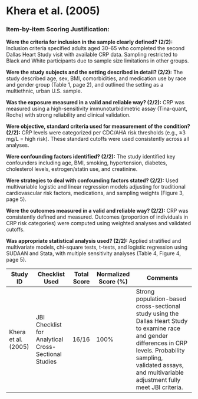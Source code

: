 # Khera et al. (2005)

### Item-by-item Scoring Justification:

**Were the criteria for inclusion in the sample clearly defined? (2/2):** Inclusion criteria specified adults aged 30–65 who completed the second Dallas Heart Study visit with available CRP data. Sampling restricted to Black and White participants due to sample size limitations in other groups.

**Were the study subjects and the setting described in detail? (2/2):** The study described age, sex, BMI, comorbidities, and medication use by race and gender group (Table 1, page 2), and outlined the setting as a multiethnic, urban U.S. sample.

**Was the exposure measured in a valid and reliable way? (2/2):** CRP was measured using a high-sensitivity immunoturbidimetric assay (Tina-quant, Roche) with strong reliability and clinical validation.

**Were objective, standard criteria used for measurement of the condition? (2/2):** CRP levels were categorized per CDC/AHA risk thresholds (e.g., ≥3 mg/L = high risk). These standard cutoffs were used consistently across all analyses.

**Were confounding factors identified? (2/2):** The study identified key confounders including age, BMI, smoking, hypertension, diabetes, cholesterol levels, estrogen/statin use, and creatinine.

**Were strategies to deal with confounding factors stated? (2/2):** Used multivariable logistic and linear regression models adjusting for traditional cardiovascular risk factors, medications, and sampling weights (Figure 3, page 5).

**Were the outcomes measured in a valid and reliable way? (2/2):** CRP was consistently defined and measured. Outcomes (proportion of individuals in CRP risk categories) were computed using weighted analyses and validated cutoffs.

**Was appropriate statistical analysis used? (2/2):** Applied stratified and multivariate models, chi-square tests, t-tests, and logistic regression using SUDAAN and Stata, with multiple sensitivity analyses (Table 4, Figure 4, page 5).

| Study ID | Checklist Used | Total Score | Normalized Score (%) | Comments |
| --- | --- | --- | --- | --- |
| Khera et al. (2005) | JBI Checklist for Analytical Cross-Sectional Studies | 16/16 | 100% | Strong population-based cross-sectional study using the Dallas Heart Study to examine race and gender differences in CRP levels. Probability sampling, validated assays, and multivariable adjustment fully meet JBI criteria. |
